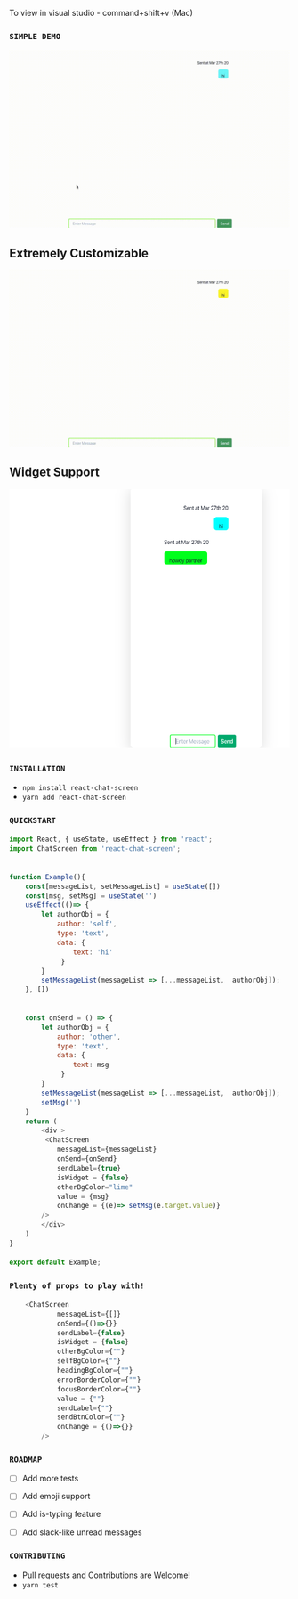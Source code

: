 To view in visual studio - command+shift+v (Mac)


### `SIMPLE DEMO`
![demo](/assets/demo.gif)


## Extremely Customizable
![demo2](/assets/demo2.gif)

## Widget Support
![demo3](/assets/demo3.png)



### `INSTALLATION`
- `npm install react-chat-screen`
- `yarn add react-chat-screen`


### `QUICKSTART`
```javascript
import React, { useState, useEffect } from 'react';
import ChatScreen from 'react-chat-screen';


function Example(){
    const[messageList, setMessageList] = useState([])
    const[msg, setMsg] = useState('')
    useEffect(()=> {        
        let authorObj = {
            author: 'self',
            type: 'text',
            data: { 
                text: 'hi'
             }
        }
        setMessageList(messageList => [...messageList,  authorObj]);        
    }, [])
 

    const onSend = () => {    
        let authorObj = {
            author: 'other',
            type: 'text',
            data: { 
                text: msg
             }
        }      
        setMessageList(messageList => [...messageList,  authorObj]);
        setMsg('')        
    }
    return (
        <div >     
         <ChatScreen            
            messageList={messageList}
            onSend={onSend}
            sendLabel={true}
            isWidget = {false}
            otherBgColor="lime"            
            value = {msg}
            onChange = {(e)=> setMsg(e.target.value)}       
        />
        </div>
    ) 
}

export default Example;
```

### `Plenty of props to play with!`
```javascript 
    <ChatScreen            
            messageList={[]}
            onSend={()=>{}}
            sendLabel={false}
            isWidget = {false}
            otherBgColor={""}    
            selfBgColor={""}    
            headingBgColor={""}    
            errorBorderColor={""}
            focusBorderColor={""}
            value = {""}
            sendLabel={""}
            sendBtnColor={""}
            onChange = {()=>{}}       
        />
```


### `ROADMAP`
- [ ] Add more tests
- [ ] Add emoji support
- [ ] Add is-typing feature
- [ ] Add slack-like unread messages


### `CONTRIBUTING`
- Pull requests and Contributions are Welcome!
- `yarn test`